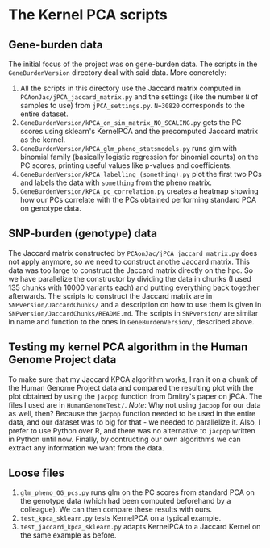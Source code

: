 # The Kernel PCA scripts

## Gene-burden data
The initial focus of the project was on gene-burden data.
The scripts in the `GeneBurdenVersion` directory  deal with said data.
More concretely:
1. All the scripts in this directory use the Jaccard matrix computed in `PCAonJac/jPCA_jaccard_matrix.py` and the settings (like the number `N` of samples to use) from `jPCA_settings.py`. `N=30820` corresponds to the entire dataset.
2. `GeneBurdenVersion/kPCA_on_sim_matrix_NO_SCALING.py` gets the PC scores using sklearn's KernelPCA and the precomputed Jaccard matrix as the kernel.
3. `GeneBurdenVersion/kPCA_glm_pheno_statsmodels.py` runs glm with binomial family (basically logistic regression for binomial counts) on the PC scores, printing useful values like p-values and coefficients.
4. `GeneBurdenVersion/kPCA_labelling_(something).py` plot the first two PCs and labels the data with `something` from the pheno matrix.
5. `GeneBurdenVersion/kPCA_pc_correlation.py` creates a heatmap showing how our PCs correlate with the PCs obtained performing standard PCA on genotype data.

## SNP-burden (genotype) data
The Jaccard matrix constructed by `PCAonJac/jPCA_jaccard_matrix.py` does not apply anymore, so we need to construct anothe Jaccard matrix.
This data was too large to construct the Jaccard matrix directly on the hpc.
So we have parallelize the constructor by dividing the data in chunks (I used 135 chunks with 10000 variants each) and putting everything back together afterwards. 
The scripts to construct the Jaccard matrix are in `SNPversion/JaccardChunks/` and a description on how to use them is given in `SNPversion/JaccardChunks/README.md`.
The scripts in `SNPversion/` are similar in name and function to the ones in `GeneBurdenVersion/`, described above.

## Testing my kernel PCA algorithm in the Human Genome Project data
To make sure that my Jaccard KPCA algorithm works, I ran it on a chunk of the Human Genome Project data and compared the resulting plot with the plot obtained by using the `jacpop` function from Dmitry's paper on jPCA. 
The files I used are in `HumanGenomeTest/`.
_Note_: Why not using `jacpop` for our data as well, then? Because the `jacpop` function needed to be used in the entire data, and our dataset was to big for that - we needed to parallelize it. 
Also, I prefer to use Python over R, and there was no alternative to `jacpop` written in Python until now.
Finally, by contructing our own algorithms we can extract any information we want from the data.

## Loose files
1. `glm_pheno_OG_pcs.py` runs glm on the PC scores from standard PCA on the genotype data (which had been computed beforehand by a colleague). We can then compare these results with ours.
2. `test_kpca_sklearn.py` tests KernelPCA on a typical example.
3. `test_jaccard_kpca_sklearn.py` adapts KernelPCA to a Jaccard Kernel on the same example as before.
